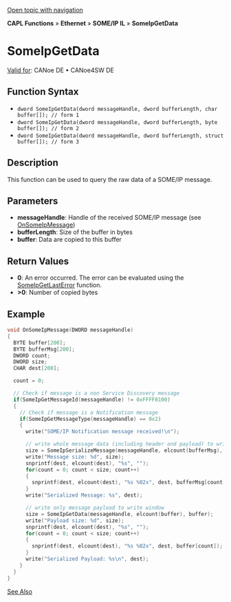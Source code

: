 [Open topic with navigation](../../../../../../CANoeDEFamily.htm#Topics/CAPLFunctions/IP/SOMEIPIL/Functions/CAPLfunctionSomeIpGetData.md)

**CAPL Functions** » **Ethernet** » **SOME/IP IL** » **SomeIpGetData**

# SomeIpGetData

[Valid for](../../../../Shared/FeatureAvailability.md): CANoe DE • CANoe4SW DE

## Function Syntax

- `dword SomeIpGetData(dword messageHandle, dword bufferLength, char buffer[]); // form 1`
- `dword SomeIpGetData(dword messageHandle, dword bufferLength, byte buffer[]); // form 2`
- `dword SomeIpGetData(dword messageHandle, dword bufferLength, struct buffer[]); // form 3`

## Description

This function can be used to query the raw data of a SOME/IP message.

## Parameters

- **messageHandle**: Handle of the received SOME/IP message (see [OnSomeIpMessage](CAPLfunctionOnSomeIpMessage.md))
- **bufferLength**: Size of the buffer in bytes
- **buffer**: Data are copied to this buffer

## Return Values

- **0**: An error occurred. The error can be evaluated using the [SomeIpGetLastError](CAPLfunctionSomeIpGetLastError.md) function.
- **>0**: Number of copied bytes

## Example

```c
void OnSomeIpMessage(DWORD messageHandle)
{
  BYTE buffer[200];
  BYTE bufferMsg[200];
  DWORD count;
  DWORD size;
  CHAR dest[200];

  count = 0;

  // Check if message is a non Service Discovery message
  if(SomeIpGetMessageId(messageHandle) != 0xFFFF8100)
  {
    // Check if message is a Notification message
    if(SomeIpGetMessageType(messageHandle) == 0x2)
    {
      write("SOME/IP Notification message received!\n");

      // write whole message data (including header and payload) to write window
      size = SomeIpSerializeMessage(messageHandle, elcount(bufferMsg), bufferMsg);
      write("Message size: %d", size);
      snprintf(dest, elcount(dest), "%s", "");
      for(count = 0; count < size; count++)
      {
        snprintf(dest, elcount(dest), "%s %02x", dest, bufferMsg[count]);
      }
      write("Serialized Message: %s", dest);

      // write only message payload to write window
      size = SomeIpGetData(messageHandle, elcount(buffer), buffer);
      write("Payload size: %d", size);
      snprintf(dest, elcount(dest), "%s", "");
      for(count = 0; count < size; count++)
      {
        snprintf(dest, elcount(dest), "%s %02x", dest, buffer[count]);
      }
      write("Serialized Payload: %s\n", dest);
    }
  }
}
```

[See Also](javascript:void(0);)
